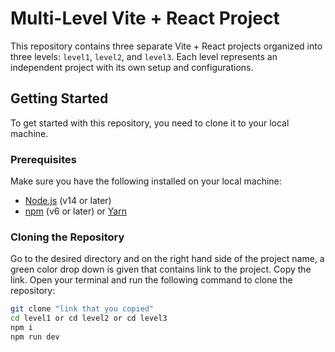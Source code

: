 # Multi-Level Vite + React Project

This repository contains three separate Vite + React projects organized into three levels: `level1`, `level2`, and `level3`. Each level represents an independent project with its own setup and configurations.
## Getting Started

To get started with this repository, you need to clone it to your local machine.

### Prerequisites

Make sure you have the following installed on your local machine:
- [Node.js](https://nodejs.org/) (v14 or later)
- [npm](https://www.npmjs.com/) (v6 or later) or [Yarn](https://yarnpkg.com/)

### Cloning the Repository
Go to the desired directory and on the right hand side of the project name, a green color drop down is given that contains link to the project. Copy the link.
Open your terminal and run the following command to clone the repository:

```bash
git clone "link that you copied"
cd level1 or cd level2 or cd level3
npm i
npm run dev

